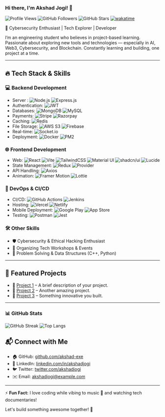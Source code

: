 ### Hi there, I'm Akshad Jogi! 👋

![Profile Views](https://komarev.com/ghpvc/?username=akshad-exe&label=Profile%20views&color=0e75b6&style=flat)
![GitHub Followers](https://img.shields.io/github/followers/akshad-exe?label=Followers&style=flat&color=0e75b6)
![GitHub Stars](https://img.shields.io/github/stars/akshad-exe?affiliations=OWNER&label=Stars&style=flat&color=0e75b6)
[![wakatime](https://wakatime.com/badge/user/e1d0d8cb-15a9-4001-9aa0-1114dc31bb81.svg)](https://wakatime.com/@e1d0d8cb-15a9-4001-9aa0-1114dc31bb81)

🚀 Cybersecurity Enthusiast | Tech Explorer | Developer

I’m an engineering student who believes in project-based learning. Passionate about exploring new tools and technologies — especially in AI, Web3, Cybersecurity, and Blockchain. Constantly learning and building, one project at a time.

---

## 🔥 Tech Stack & Skills

### **💻 Backend Development**
- Server : ![Node.js](https://img.shields.io/badge/Node.js-339933?style=for-the-badge&logo=node.js&logoColor=white) ![Express.js](https://img.shields.io/badge/Express.js-000000?style=for-the-badge&logo=express&logoColor=white)
- Authentication: ![JWT](https://img.shields.io/badge/JWT-black?style=for-the-badge&logo=jsonwebtokens)
- Databases: ![MongoDB](https://img.shields.io/badge/MongoDB-47A248?style=for-the-badge&logo=mongodb&logoColor=white) ![MySQL](https://img.shields.io/badge/MySQL-4479A1?style=for-the-badge&logo=mysql&logoColor=white)
- Payments: ![Stripe](https://img.shields.io/badge/Stripe-008CDD?style=for-the-badge&logo=stripe&logoColor=white) ![Razorpay](https://img.shields.io/badge/Razorpay-02042B?style=for-the-badge&logo=razorpay&logoColor=white)
- Caching: ![Redis](https://img.shields.io/badge/Redis-DC382D?style=for-the-badge&logo=redis&logoColor=white)
- File Storage: ![AWS S3](https://img.shields.io/badge/Amazon_S3-569A31?style=for-the-badge&logo=amazonaws&logoColor=white) ![Firebase](https://img.shields.io/badge/Firebase-FFCA28?style=for-the-badge&logo=firebase&logoColor=white)
- Real-time: ![Socket.io](https://img.shields.io/badge/Socket.io-010101?style=for-the-badge&logo=socket.io&logoColor=white)
- Deployment: ![Docker](https://img.shields.io/badge/Docker-2496ED?style=for-the-badge&logo=docker&logoColor=white) ![PM2](https://img.shields.io/badge/PM2-2B037A?style=for-the-badge&logo=pm2&logoColor=white)

### **🌐 Frontend Development**
- Web: ![React](https://img.shields.io/badge/React-61DAFB?style=for-the-badge&logo=react&logoColor=black) ![Vite](https://img.shields.io/badge/Vite-646CFF?style=for-the-badge&logo=vite&logoColor=white) ![TailwindCSS](https://img.shields.io/badge/Tailwind_CSS-38B2AC?style=for-the-badge&logo=tailwind-css&logoColor=white) ![Material UI](https://img.shields.io/badge/Material_UI-007FFF?style=for-the-badge&logo=mui&logoColor=white) ![shadcn/ui](https://img.shields.io/badge/shadcn/ui-000000?style=for-the-badge&logo=vercel&logoColor=white) ![Lucide](https://img.shields.io/badge/Lucide-000000?style=for-the-badge&logo=lucide&logoColor=white)
- State Management: ![Redux](https://img.shields.io/badge/Redux-764ABC?style=for-the-badge&logo=redux&logoColor=white) ![Provider](https://img.shields.io/badge/Provider-0277BD?style=for-the-badge&logo=google&logoColor=white)
- API Handling: ![Axios](https://img.shields.io/badge/Axios-5A29E4?style=for-the-badge&logo=axios&logoColor=white)
- Animation: ![Framer Motion](https://img.shields.io/badge/Framer_Motion-EF008F?style=for-the-badge&logo=framer&logoColor=white) ![Lottie](https://img.shields.io/badge/Lottie-00B9F1?style=for-the-badge&logo=lottiefiles&logoColor=white)


### **🔧 DevOps & CI/CD**
- CI/CD: ![GitHub Actions](https://img.shields.io/badge/GitHub_Actions-2088FF?style=for-the-badge&logo=github-actions&logoColor=white) ![Jenkins](https://img.shields.io/badge/Jenkins-D24939?style=for-the-badge&logo=jenkins&logoColor=white)
- Hosting: ![Vercel](https://img.shields.io/badge/Vercel-000000?style=for-the-badge&logo=vercel&logoColor=white) ![Netlify](https://img.shields.io/badge/Netlify-00C7B7?style=for-the-badge&logo=netlify&logoColor=white)
- Mobile Deployment: ![Google Play](https://img.shields.io/badge/Google_Play-414141?style=for-the-badge&logo=google-play&logoColor=white) ![App Store](https://img.shields.io/badge/App_Store-0D96F6?style=for-the-badge&logo=app-store&logoColor=white)
- Testing: ![Postman](https://img.shields.io/badge/Postman-FF6C37?style=for-the-badge&logo=postman&logoColor=white) ![Jest](https://img.shields.io/badge/Jest-C21325?style=for-the-badge&logo=jest&logoColor=white)

### **🛠 Other Skills**
- 🛡️ Cybersecurity & Ethical Hacking Enthusiast
- 🎤 Organizing Tech Workshops & Events
- 🧩 Problem Solving & Data Structures (C++, Python)

---

## 📌 Featured Projects

- 🔗 [Project 1](#) – A brief description of your project.
- 🔗 [Project 2](#) – Another amazing project.
- 🔗 [Project 3](#) – Something innovative you built.

---
### 📊 GitHub Stats

![GitHub Streak](https://github-readme-streak-stats.herokuapp.com?user=akshad-exe&theme=radical&hide_border=true)
![Top Langs](https://github-readme-stats.vercel.app/api/top-langs/?username=akshad-exe&layout=compact&theme=radical&hide_border=true)




## 📬 Connect with Me

- 🏠 GitHub: [github.com/akshad-exe](https://github.com/akshad-exe)
- 🔗 LinkedIn: [linkedin.com/in/akshadjogi](https://linkedin.com/in/akshadjogi)
- 🐦 Twitter: [twitter.com/akshadjogi](https://twitter.com/akshadjogi)
- ✉️ Email: [akshadjogi@example.com](mailto:akshadjogi@example.com)

---

⚡ **Fun Fact:** I love coding while vibing to music 🎵 and watching tech documentaries!

Let's build something awesome together! 🚀

